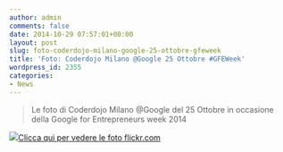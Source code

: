 ```yaml
---
author: admin
comments: false
date: 2014-10-29 07:57:01+00:00
layout: post
slug: foto-coderdojo-milano-google-25-ottobre-gfeweek
title: 'Foto: Coderdojo Milano @Google 25 Ottobre #GFEWeek'
wordpress_id: 2355
categories:
- News
---
```


<blockquote>Le foto di Coderdojo Milano @Google del 25 Ottobre in occasione della Google for Entrepreneurs week 2014</blockquote>






[![](//coderdojomilano.it/wp-content/uploads/2014/10/gfe01.jpg)Clicca qui per vedere le foto flickr.com](https://www.flickr.com/photos/98942956@N02/sets/72157649009369161/)



